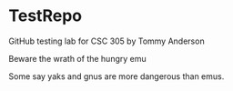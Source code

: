 # TestRepo
GitHub testing lab for CSC 305 by Tommy Anderson

Beware the wrath of the hungry emu

Some say yaks and gnus are more dangerous than emus.
